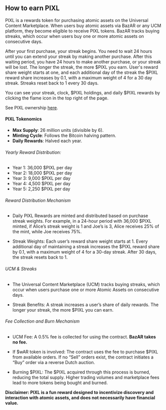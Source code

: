 ## How to earn PIXL

PIXL is a rewards token for purchasing atomic assets on the Universal Content Marketplace. When users buy atomic assets via BazAR or any UCM platform, they become eligible to receive PIXL tokens. BazAR tracks buying streaks, which occur when users buy one or more atomic assets on consecutive days.

After your first purchase, your streak begins. You need to wait 24 hours until you can extend your streak by making another purchase. After this waiting period, you have 24 hours to make another purchase, or your streak will be lost. The longer the streak, the more $PIXL you earn. User's reward share weight starts at one, and each additional day of the streak the $PIXL reward share increases by 0.1, with a maximum weight of 4 for a 30 day streak. Streaks reset back to 1 every 30 days.

You can see your streak, clock, $PIXL holdings, and daily $PIXL rewards by clicking the flame icon in the top right of the page.

See PIXL ownership [here](https://ao-bazar.arweave.net/#/asset/DM3FoZUq_yebASPhgd8pEIRIzDW6muXEhxz5-JwbZwo).

#### PIXL Tokenomics

- **Max Supply**: 26 million units (divisible by 6).
- **Minting Cycle**: Follows the Bitcoin halving pattern.
- **Daily Rewards**: Halved each year.

###### Yearly Reward Distribution:

- Year 1: 36,000 $PIXL per day
- Year 2: 18,000 $PIXL per day
- Year 3: 9,000 $PIXL per day
- Year 4: 4,500 $PIXL per day
- Year 5: 2,250 $PIXL per day

###### Reward Distribution Mechanism

- Daily PIXL Rewards are minted and distributed based on purchase streak weights. For example, in a 24-hour period with 36,000 $PIXL minted, if Alice’s streak weight is 1 and Joe’s is 3, Alice receives 25% of the mint, while Joe receives 75%.

- Streak Weights: Each user’s reward share weight starts at 1. Every additional day of maintaining a streak increases the $PIXL reward share by 0.1, with a maximum weight of 4 for a 30-day streak. After 30 days, the streak resets back to 1.

###### UCM & Streaks

- The Universal Content Marketplace (UCM) tracks buying streaks, which occur when users purchase one or more Atomic Assets on consecutive days.

- Streak Benefits: A streak increases a user’s share of daily rewards. The longer your streak, the more $PIXL you can earn.

###### Fee Collection and Burn Mechanism

- UCM Fee: A 0.5% fee is collected for using the contract. **BazAR takes no fee.**

- If $wAR token is involved: The contract uses the fee to purchase $PIXL from available orders. If no “Sell” orders exist, the contract initiates a “Buy” order via a reverse Dutch auction.

- Burning $PIXL: The $PIXL acquired through this process is burned, reducing the total supply. Higher trading volumes and marketplace fees lead to more tokens being bought and burned.

**Disclaimer: PIXL is a fun reward designed to incentivize discovery and interaction with atomic assets, and does not necessarily have financial value.**
